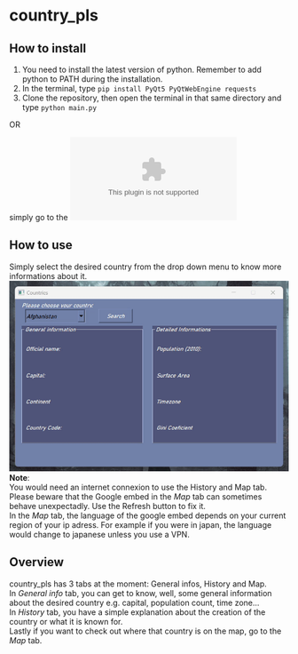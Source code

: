 # country_pls

## How to install
1. You need to install the latest version of python. Remember to add python to PATH during the installation. <br>
2. In the terminal, type ``pip install PyQt5 PyQtWebEngine requests``<br>
3. Clone the repository, then open the terminal in that same directory and type ``python main.py``<br>

OR

simply go to the ![latest release and download the zip file](https://github.com/YoussefMKM/country-pls/releases/download/stable/country_pls_v1.0.0.zip)

## How to use 
Simply select the desired country from the drop down menu to know more informations about it.<br>
![](preview.gif) <br>
__Note__: <br>
You would need an internet connexion to use the History and Map tab.<br>
Please beware that the Google embed in the *Map* tab can sometimes behave unexpectadly. Use the Refresh button to fix it.<br>
In the *Map* tab, the language of the google embed depends on your current region of your ip adress. For example if you were in japan, the language would change to japanese unless you use a VPN.

## Overview
country_pls has 3 tabs at the moment: General infos, History and Map.<br>
In *General info* tab, you can get to know, well, some general information about the desired country e.g. capital, population count, time zone...<br>
In *History* tab, you have a simple explanation about the creation of the country or what it is known for.<br>
Lastly if you want to check out where that country is on the map, go to the *Map* tab. <br>


